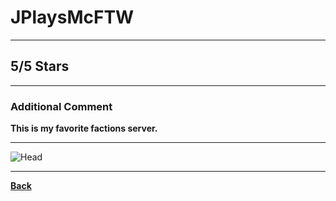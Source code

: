 # JPlaysMcFTW

***

## 5/5 Stars

***

### Additional Comment
**This is my favorite factions server.**

***

![Head](http://cravatar.eu/helmhead/JPlaysMcFTW/200.png)

***

**[Back](https://github.com/ViperRage/CakeRage/blob/master/Interviews.md)**
